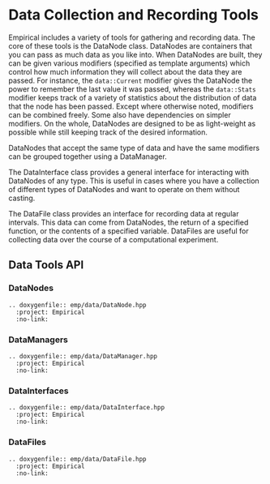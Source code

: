 # Data Collection and Recording Tools

Empirical includes a variety of tools for gathering and recording data.
The core of these tools is the DataNode class. DataNodes are containers
that you can pass as much data as you like into. When DataNodes are
built, they can be given various modifiers (specified as template
arguments) which control how much information they will collect about
the data they are passed. For instance, the `data::Current` modifier
gives the DataNode the power to remember the last value it was passed,
whereas the `data::Stats` modifier keeps track of a variety of
statistics about the distribution of data that the node has been
passed. Except where otherwise noted, modifiers can be combined freely.
Some also have dependencies on simpler modifiers. On the whole,
DataNodes are designed to be as light-weight as possible while still
keeping track of the desired information.

DataNodes that accept the same type of data and have the same modifiers
can be grouped together using a DataManager.

The DataInterface class provides a general interface for interacting
with DataNodes of any type. This is useful in cases where you have a
collection of different types of DataNodes and want to operate on them
without casting.

The DataFile class provides an interface for recording data at regular
intervals. This data can come from DataNodes, the return of a specified
function, or the contents of a specified variable. DataFiles are useful
for collecting data over the course of a computational experiment.

## Data Tools API

### DataNodes

```{eval-rst}
.. doxygenfile:: emp/data/DataNode.hpp
  :project: Empirical
  :no-link:
```

### DataManagers

```{eval-rst}
.. doxygenfile:: emp/data/DataManager.hpp
  :project: Empirical
  :no-link:
```

### DataInterfaces

```{eval-rst}
.. doxygenfile:: emp/data/DataInterface.hpp
  :project: Empirical
  :no-link:
```

### DataFiles

```{eval-rst}
.. doxygenfile:: emp/data/DataFile.hpp
  :project: Empirical
  :no-link:
```

